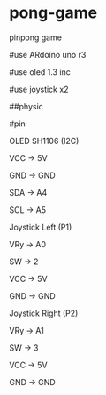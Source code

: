 # pong-game
pinpong game

#use ARdoino uno r3

#use oled 1.3 inc

#use joystick x2

##physic

#pin

OLED SH1106 (I2C)

VCC → 5V

GND → GND

SDA → A4

SCL → A5

Joystick Left (P1)

VRy → A0

SW → 2

VCC → 5V

GND → GND

Joystick Right (P2)

VRy → A1

SW → 3

VCC → 5V

GND → GND

